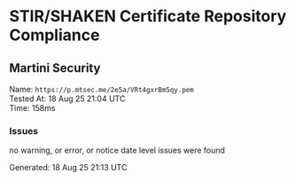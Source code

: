 # STIR/SHAKEN Certificate Repository Compliance

## Martini Security

Name: `https://p.mtsec.me/2e5a/VRt4gxrBm5qy.pem`\
Tested At: 18 Aug 25 21:04 UTC\
Time: 158ms

### Issues

no warning, or error, or notice date level issues were found

Generated: 18 Aug 25 21:13 UTC